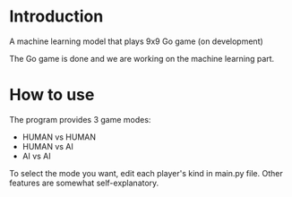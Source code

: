 # Introduction
A machine learning model that plays 9x9 Go game (on development)

The Go game is done and we are working on the machine learning part.

# How to use
The program provides 3 game modes:
* HUMAN vs HUMAN
* HUMAN vs AI
* AI vs AI

To select the mode you want, edit each player's kind in main.py file. Other features are somewhat self-explanatory.
